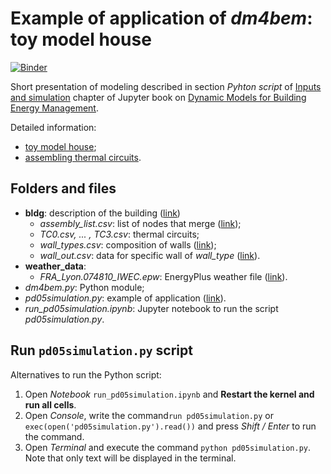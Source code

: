 # Example of application of _dm4bem_: toy model house

[![Binder](https://mybinder.org/badge_logo.svg)](https://mybinder.org/v2/gh/cghiaus/dm4bem_toy_model/HEAD)

Short presentation of modeling described in section _Pyhton script_ of [Inputs and simulation](https://cghiaus.github.io/dm4bem_book/tutorials/pd05simulation.html) chapter of Jupyter book on [Dynamic Models for Building Energy Management](https://cghiaus.github.io/dm4bem_book/intro.html).

Detailed information:
- [toy model house](https://cghiaus.github.io/dm4bem_book/tutorials/02_2_0Toy.html);
- [assembling thermal circuits](https://cghiaus.github.io/dm4bem_book/tutorials/pdREADME.html).

## Folders and files
- __bldg__: description of the building ([link](https://cghiaus.github.io/dm4bem_book/tutorials/pd02bldg2TCd.html?highlight=tc0%20csv))
    - _assembly_list.csv_: list of nodes that merge ([link](https://cghiaus.github.io/dm4bem_book/tutorials/pd03assembleTCd.html));
    - _TC0.csv, ... , TC3.csv_: thermal circuits;
    - _wall_types.csv_: composition of walls ([link](https://cghiaus.github.io/dm4bem_book/tutorials/pd01wall2TC.html));
    - _wall_out.csv_: data for specific wall of _wall_type_ ([link](https://cghiaus.github.io/dm4bem_book/tutorials/pd01wall2TC.html#walls-data)).
- __weather_data__:
    - _FRA_Lyon.074810_IWEC.epw_: EnergyPlus weather file ([link](https://cghiaus.github.io/dm4bem_book/tutorials/01WeatherData.html)).
- _dm4bem.py_: Python module;
- _pd05simulation.py_: example of application ([link](https://cghiaus.github.io/dm4bem_book/tutorials/pd05simulation.html)).
- *run_pd05simulation.ipynb*: Jupyter notebook to run the script _pd05simulation.py_.

## Run `pd05simulation.py` script

Alternatives to run the Python script:
1. Open _Notebook_ `run_pd05simulation.ipynb` and __Restart the kernel and run all cells__.
2. Open _Console_, write the command`run pd05simulation.py` or `exec(open('pd05simulation.py').read())` and press _Shift / Enter_ to run the command.
3. Open _Terminal_ and execute the command `python pd05simulation.py`. Note that only text will be displayed in the terminal.

